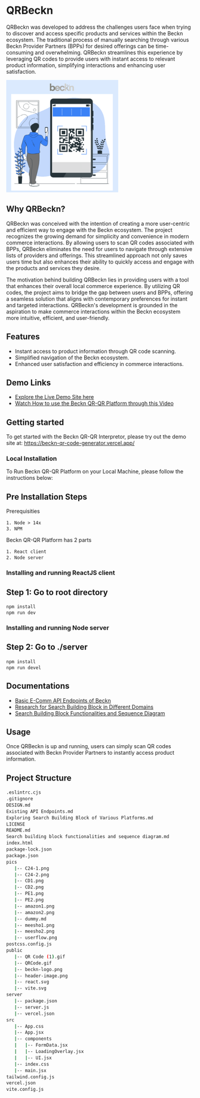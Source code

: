 # QRBeckn

QRBeckn was developed to address the challenges users face when trying to discover and access specific products and services within the Beckn ecosystem. The traditional process of manually searching through various Beckn Provider Partners (BPPs) for desired offerings can be time-consuming and overwhelming. QRBeckn streamlines this experience by leveraging QR codes to provide users with instant access to relevant product information, simplifying interactions and enhancing user satisfaction.

<img src="/pics/home-1.png" width="300" height="300" alt="Description">

## Why QRBeckn?

QRBeckn was conceived with the intention of creating a more user-centric and efficient way to engage with the Beckn ecosystem. The project recognizes the growing demand for simplicity and convenience in modern commerce interactions. By allowing users to scan QR codes associated with BPPs, QRBeckn eliminates the need for users to navigate through extensive lists of providers and offerings. This streamlined approach not only saves users time but also enhances their ability to quickly access and engage with the products and services they desire.

The motivation behind building QRBeckn lies in providing users with a tool that enhances their overall local commerce experience. By utilizing QR codes, the project aims to bridge the gap between users and BPPs, offering a seamless solution that aligns with contemporary preferences for instant and targeted interactions. QRBeckn's development is grounded in the aspiration to make commerce interactions within the Beckn ecosystem more intuitive, efficient, and user-friendly.

## Features

- Instant access to product information through QR code scanning.
- Simplified navigation of the Beckn ecosystem.
- Enhanced user satisfaction and efficiency in commerce interactions.

## Demo Links

- [Explore the Live Demo Site here](https://beckn-qr-code-generator.vercel.app/)
- [Watch How to use the Beckn QR-QR Platform through this Video](https://drive.google.com/file/d/1d8T7fjGNuMUhCLTK74BxUeDz8yEZXTNO/view?usp=sharing)

## Getting started
To get started with the Beckn QR-QR Interpretor, please try out the demo site at: https://beckn-qr-code-generator.vercel.app/

### Local Installation
To Run Beckn QR-QR Platform on your Local Machine, please follow the instructions below:

## Pre Installation Steps

Prerequisities

	1. Node > 14x
	3. NPM

Beckn QR-QR Platform has 2 parts 

	1. React client
	2. Node server
    
    
### Installing and running ReactJS client

## Step 1: Go to root directory

    npm install
    npm run dev
    
### Installing and running Node server

## Step 2: Go to ./server
  
    npm install
    npm run devel
    

## Documentations

- [Basic E-Comm API Endpoints of Beckn](https://github.com/roshangeorge97/beckn-qr-code-generator/blob/main/Existing%20API%20Endpoints.md)
- [Research for Search Building Block in Different Domains](https://github.com/roshangeorge97/beckn-qr-code-generator/blob/main/Exploring%20Search%20Building%20Block%20of%20Various%20Platforms.md)
- [Search Building Block Functionalities and Sequence Diagram](https://github.com/roshangeorge97/beckn-qr-code-generator/blob/main/Search%20building%20block%20functionalities%20and%20sequence%20diagram.md)

## Usage

Once QRBeckn is up and running, users can simply scan QR codes associated with Beckn Provider Partners to instantly access product information.

## Project Structure

``` bash
.eslintrc.cjs
.gitignore
DESIGN.md
Existing API Endpoints.md
Exploring Search Building Block of Various Platforms.md
LICENSE
README.md
Search building block functionalities and sequence diagram.md
index.html
package-lock.json
package.json
pics
   |-- C24-1.png
   |-- C24-2.png
   |-- CD1.png
   |-- CD2.png
   |-- PE1.png
   |-- PE2.png
   |-- amazon1.png
   |-- amazon2.png
   |-- dummy.md
   |-- meesho1.png
   |-- meesho2.png
   |-- userflow.png
postcss.config.js
public
   |-- QR Code (1).gif
   |-- QRCode.gif
   |-- beckn-logo.png
   |-- header-image.png
   |-- react.svg
   |-- vite.svg
server
   |-- package.json
   |-- server.js
   |-- vercel.json
src
   |-- App.css
   |-- App.jsx
   |-- components
   |   |-- FormData.jsx
   |   |-- LoadingOverlay.jsx
   |   |-- UI.jsx
   |-- index.css
   |-- main.jsx
tailwind.config.js
vercel.json
vite.config.js
```




